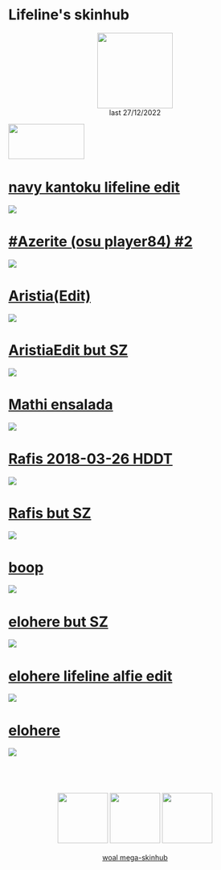 # Lifeline's skinhub
<p align="center">
<a href="https://osu.ppy.sh/users/11367222">
  <img src="https://a.ppy.sh/11367222"  
       width="150"
       height="150"></a>
<br>
last 27/12/2022
</p>

<a href="https://www.youtube.com/watch?v=kbbgypvGPgM">
<img src="https://i.imgur.com/uDyKiLi.png"
       width="151" 
       height="70"/></a>

# [navy kantoku lifeline edit](https://github.com/rudj-skinhub/woal/raw/tyfh/lifeline/navy%20kantoku%20lifeline%20edit.osk)
[![](https://i.imgur.com/i4RqJMn.jpg)](https://github.com/rudj-skinhub/woal/raw/tyfh/lifeline/navy%20kantoku%20lifeline%20edit.osk)

# [#Azerite (osu player84) #2](https://github.com/rudj-skinhub/woal/raw/tyfh/lifeline/%23Azerite%20(osu%20player84)%20%232.osk)
[![](https://osu.ppy.sh/ss/18336153/e5ec)](https://github.com/rudj-skinhub/woal/raw/tyfh/lifeline/%23Azerite%20(osu%20player84)%20%232.osk)

# [Aristia(Edit)](https://github.com/rudj-skinhub/woal/raw/tyfh/lifeline/Aristia(Edit).osk)
[![](https://osu.ppy.sh/ss/18336157/fdc2)](https://github.com/rudj-skinhub/woal/raw/tyfh/lifeline/Aristia(Edit).osk)

# [AristiaEdit but SZ](https://github.com/rudj-skinhub/woal/raw/tyfh/lifeline/AristiaEdit%20but%20SZ.osk)
[![](https://osu.ppy.sh/ss/18336160/8d17)](https://github.com/rudj-skinhub/woal/raw/tyfh/lifeline/AristiaEdit%20but%20SZ.osk)

# [Mathi ensalada](https://github.com/rudj-skinhub/woal/raw/tyfh/lifeline/Mathi%20ensalada.osk)
[![](https://osu.ppy.sh/ss/18336165/d397)](https://github.com/rudj-skinhub/woal/raw/tyfh/lifeline/Mathi%20ensalada.osk)

# [Rafis 2018-03-26 HDDT](https://github.com/rudj-skinhub/woal/raw/tyfh/lifeline/Rafis%202018-03-26%20HDDT.osk)
[![](https://osu.ppy.sh/ss/18336166/f393)](https://github.com/rudj-skinhub/woal/raw/tyfh/lifeline/Rafis%202018-03-26%20HDDT.osk)

# [Rafis but SZ](https://github.com/rudj-skinhub/woal/raw/tyfh/lifeline/Rafis%20but%20SZ.osk)
[![](https://osu.ppy.sh/ss/18336164/7b91)](https://github.com/rudj-skinhub/woal/raw/tyfh/lifeline/Rafis%20but%20SZ.osk)

# [boop](https://github.com/rudj-skinhub/woal/raw/tyfh/lifeline/boop.osk)
[![](https://osu.ppy.sh/ss/18336161/9885)](https://github.com/rudj-skinhub/woal/raw/tyfh/lifeline/boop.osk)

# [elohere but SZ](https://github.com/rudj-skinhub/woal/raw/tyfh/lifeline/elohere%20but%20SZ.osk)
[![](https://osu.ppy.sh/ss/18336168/5e7b)](https://github.com/rudj-skinhub/woal/raw/tyfh/lifeline/elohere%20but%20SZ.osk)

# [elohere lifeline alfie edit](https://github.com/rudj-skinhub/woal/raw/tyfh/lifeline/elohere%20lifeline%20alfie%20edit.osk)
[![](https://osu.ppy.sh/ss/18336169/d68e)](https://github.com/rudj-skinhub/woal/raw/tyfh/lifeline/elohere%20lifeline%20alfie%20edit.osk)

# [elohere](https://github.com/rudj-skinhub/woal/raw/tyfh/lifeline/elohere.osk)
[![](https://osu.ppy.sh/ss/18336173/0750)](https://github.com/rudj-skinhub/woal/raw/tyfh/lifeline/elohere.osk)

#
<p align="center">
  <br></br>
  <a href="https://www.twitch.tv/lifeline">
  <img src="https://i.imgur.com/HM030lk.png" 
       width="100" 
       height="100"></a>
  <a href="https://www.youtube.com/channel/UC8KENKpPH3c2Jf02SDXXB5w">
  <img src="https://i.imgur.com/YWbDUUy.png"  
       width="100" 
       height="100"></a>
  <a href="https://twitter.com/lifelineosu">
  <img src="https://i.imgur.com/PUQ5uWf.png" 
       width="100" 
       height="100"></a>
  <br></br>
  <a href="README.md">woal mega-skinhub</a>
 </p>

